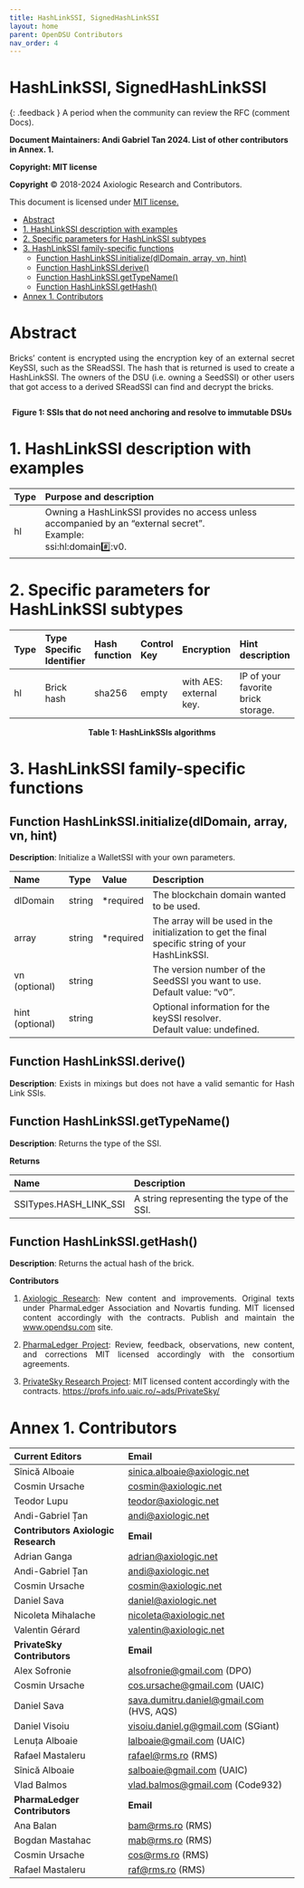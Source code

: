 ```yaml
---
title: HashLinkSSI, SignedHashLinkSSI 
layout: home
parent: OpenDSU Contributors
nav_order: 4
---
```



# **HashLinkSSI, SignedHashLinkSSI**

{: .feedback }
A period when the community can review the RFC (comment Docs).


**Document Maintainers: Andi Gabriel Tan 2024. List of other contributors in Annex. 1.**

**Copyright: MIT license**

 **Copyright** © 2018-2024 Axiologic Research and Contributors.

This document is licensed under [MIT license.](https://en.wikipedia.org/wiki/MIT_License)

<!-- TOC -->
* [Abstract](#abstract)
* [1. HashLinkSSI description with examples](#1-hashlinkssi-description-with-examples)
* [2. Specific parameters for HashLinkSSI subtypes](#2-specific-parameters-for-hashlinkssi-subtypes)
* [3. HashLinkSSI family-specific functions](#3-hashlinkssi-family-specific-functions)
  * [Function HashLinkSSI.initialize(dlDomain, array, vn, hint)](#function-hashlinkssiinitializedldomain-array-vn-hint)
  * [Function HashLinkSSI.derive()](#function-hashlinkssiderive)
  * [Function HashLinkSSI.getTypeName()](#function-hashlinkssigettypename)
  * [Function HashLinkSSI.getHash()](#function-hashlinkssigethash)
* [Annex 1. Contributors](#annex-1-contributors)
<!-- TOC -->

# Abstract
<p style='text-align: justify;'>Bricks’ content is encrypted using the encryption key of an external secret KeySSI, such as the SReadSSI. The hash that is returned is used to create a HashLinkSSI. The owners of the DSU (i.e. owning a SeedSSI) or other users that got access to a derived SReadSSI can find and decrypt the bricks.
</p>

<div style="text-align:center;">
    <img alt="" src="https://docs.google.com/drawings/d/e/2PACX-1vSR7EwNkDf2YratTlLGIvEEtCPrfiFiHd5BdD9wIolRfYkQWW_5ufvr8T09sO1sos46qUKHXt-DIxu4/pub?w=974&h=142" class="imgMain" style="max-width: 69%; margin-left: 0px;"/>
    <p><b>Figure 1: SSIs that do not need anchoring and resolve to immutable DSUs</b></p>
</div>


# 1. HashLinkSSI description with examples

| **Type** | **Purpose and description**                                                                                                        |
|:---------|:-----------------------------------------------------------------------------------------------------------------------------------|
| hl       | Owning a HashLinkSSI provides no access unless accompanied by an “external secret”. <br/>  Example: <br/> ssi:hl:domain:hash::v0.  |


# 2. Specific parameters for HashLinkSSI subtypes

| **Type** | **Type Specific Identifier**  | **Hash function** | **Control Key** | **Encryption**           | **Hint description**                 |
|:---------|:------------------------------|:------------------|:----------------|:-------------------------|:-------------------------------------|
| hl       | Brick hash                    | sha256            | empty           | with AES: external key.  | IP of your favorite  brick storage.  |

<p style="text-align:center"> <b>Table 1: HashLinkSSIs algorithms</b></p>


# 3. HashLinkSSI family-specific functions

## Function HashLinkSSI.initialize(dlDomain, array, vn, hint)
**Description**: Initialize a WalletSSI with your own parameters.


| **Name**         | **Type**  | **Value**  | **Description**                                                                                     |
|:-----------------|:----------|:-----------|:----------------------------------------------------------------------------------------------------|
| dlDomain         | string    | *required  | The blockchain domain wanted to be used.                                                            |
| array            | string    | *required  | The array will be used in the initialization to get the final specific string of your HashLinkSSI.  |
| vn (optional)    | string    |            | The version number of the SeedSSI you want to use.  <br/> Default value: “v0”.                      |
| hint (optional)  | string    |            | Optional information for the keySSI resolver. <br/> Default value: undefined.                       |


## Function HashLinkSSI.derive()

<p style='text-align: justify;'><b>Description</b>: Exists in mixings but does not have a valid semantic for Hash Link SSIs.
</p>

## Function HashLinkSSI.getTypeName()

**Description**: Returns the type of the SSI.

**Returns**

| **Name**               | **Description**                            |
|:-----------------------|:-------------------------------------------|
| SSITypes.HASH_LINK_SSI | A string representing the type of the SSI. |


## Function HashLinkSSI.getHash()

**Description**: Returns the actual hash of the brick.



**Contributors**


1. <p style='text-align: justify;'><a href="www.axiologic.net">Axiologic Research</a>: New content and improvements. Original texts under PharmaLedger Association and Novartis funding. MIT licensed content accordingly with the contracts. Publish and maintain the <a href="www.opendsu.com">www.opendsu.com</a> site.

2. <p style='text-align: justify;'><a href="www.pharmaledger.eu">PharmaLedger Project</a>: Review, feedback, observations, new content, and corrections MIT licensed accordingly with the consortium agreements.


3. <a href="www.privatesky.xyz">PrivateSky Research Project</a>: MIT licensed content accordingly with the contracts. https://profs.info.uaic.ro/~ads/PrivateSky/


# Annex 1. Contributors

| **Current Editors**                  | **Email**                                |
|:-------------------------------------|:-----------------------------------------|
| Sînică Alboaie                       | sinica.alboaie@axiologic.net             |
| Cosmin Ursache                       | cosmin@axiologic.net                     |
| Teodor Lupu                          | teodor@axiologic.net                     |
| Andi-Gabriel Țan                     | andi@axiologic.net                       |
| **Contributors Axiologic Research**  | **Email**                                |
| Adrian Ganga                         | adrian@axiologic.net                     |
| Andi-Gabriel Țan                     | andi@axiologic.net                       |
| Cosmin Ursache                       | cosmin@axiologic.net                     |
| Daniel Sava                          | daniel@axiologic.net                     |
| Nicoleta Mihalache                   | nicoleta@axiologic.net                   |
| Valentin Gérard                      | valentin@axiologic.net                   |
| **PrivateSky Contributors**          | **Email**                                |
| Alex Sofronie                        | alsofronie@gmail.com (DPO)               |
| Cosmin Ursache                       | cos.ursache@gmail.com (UAIC)             |
| Daniel Sava                          | sava.dumitru.daniel@gmail.com (HVS, AQS) |
| Daniel Visoiu                        | visoiu.daniel.g@gmail.com (SGiant)       |
| Lenuța Alboaie                       | lalboaie@gmail.com (UAIC)                |
| Rafael Mastaleru                     | rafael@rms.ro (RMS)                      |
| Sînică Alboaie                       | salboaie@gmail.com (UAIC)                |
| Vlad Balmos                          | vlad.balmos@gmail.com (Code932)          |
| **PharmaLedger Contributors**        | **Email**                                |
| Ana Balan                            | bam@rms.ro (RMS)                         |
| Bogdan Mastahac                      | mab@rms.ro (RMS)                         |
| Cosmin Ursache                       | cos@rms.ro (RMS)                         |
| Rafael Mastaleru                     | raf@rms.ro (RMS)                         |


